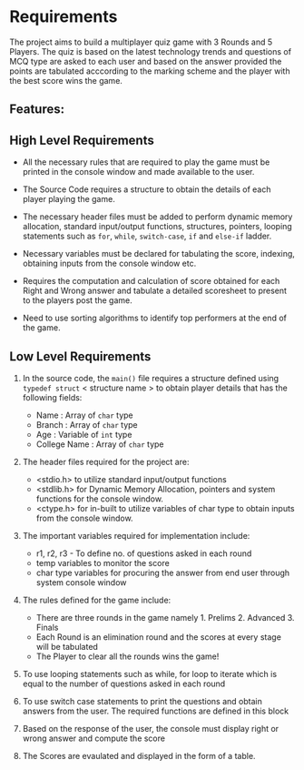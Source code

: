 
#  Requirements

The project aims to build a multiplayer quiz game with 3 Rounds and 5 Players. The quiz is based on the latest technology trends and questions of MCQ type are asked to each user and based on the answer provided the points are tabulated acccording to the marking scheme and the player with the best score wins the game.

## Features:


## High Level Requirements
 - All the necessary rules that are required to play the game must be printed in the console window and made available to the user.
 
 - The Source Code requires a structure to obtain the details of each player playing the game.
 
 
 - The necessary header files must be added to perform dynamic memory allocation, standard input/output functions, structures, pointers, looping statements such as `for`, `while`, `switch-case`, `if` and `else-if` ladder.
 
 - Necessary variables must be declared for tabulating the score, indexing, obtaining inputs from the console window etc. 
 
 - Requires the computation and calculation of score obtained for each Right and Wrong answer and tabulate a detailed scoresheet to present to the players post the game.
 
 - Need to use sorting algorithms to identify top performers at the end of the game.
 
## Low Level Requirements
1. In the source code, the `main()` file requires a structure defined  using `typedef struct` < structure name > to obtain player details that has the following fields:
								
   -  Name :  Array of `char` type
   -  Branch : Array of `char` type
   -  Age : Variable of `int` type
   - College Name :  Array of `char` type

2. The header files required for the project are: 

    -  <stdio.h> to utilize standard input/output functions
   - <stdlib.h> for Dynamic Memory Allocation, pointers and                 system functions for the console window.
   - <ctype.h> for in-built to utilize variables of char type to obtain inputs from the console window.
  
 3.  The important variables required for implementation include:
  
     -  r1, r2, r3 - To define no. of questions asked in each round
     - temp variables to monitor the score
     - char type variables for procuring the answer from end user through system console window
 
 4. The rules defined for the game include:
    - There are three rounds in the game namely  1. Prelims 2.    Advanced 3. Finals
    - Each Round is an elimination round and the scores at every stage will be tabulated
    - The Player to clear all the rounds wins the game!
5.  To use looping statements such as while, for loop to iterate which is equal to the number of questions asked in each round
6. To use switch case statements to print the questions and obtain answers from the user. The required functions are defined in this block
7. Based on the response of the user, the console must display right or wrong answer and compute the score
8. The Scores are evaulated and displayed in the form of a table.

